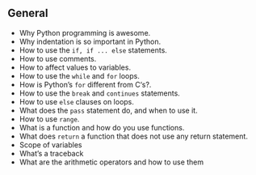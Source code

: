 ## General
- Why Python programming is awesome.
- Why indentation is so important in Python.
- How to use the `if, if ... else` statements.
- How to use comments.
- How to affect values to variables.
- How to use the `while` and `for` loops.
- How is Python’s `for` different from C‘s?.
- How to use the `break` and `continues` statements.
- How to use `else` clauses on loops.
- What does the `pass` statement do, and when to use it.
- How to use `range`.
- What is a function and how do you use functions.
- What does `return` a function that does not use any return statement.
- Scope of variables
- What’s a traceback
- What are the arithmetic operators and how to use them
